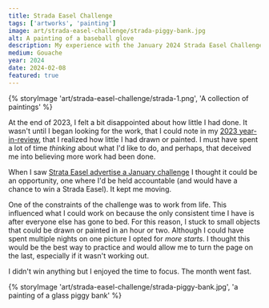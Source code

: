 ```yaml
---
title: Strada Easel Challenge
tags: ['artworks', 'painting']
image: art/strada-easel-challenge/strada-piggy-bank.jpg
alt: A painting of a baseball glove
description: My experience with the January 2024 Strada Easel Challenge. 
medium: Gouache
year: 2024
date: 2024-02-08
featured: true
---
```

{% storyImage 'art/strada-easel-challenge/strada-1.png', 'A collection of paintings' %}

At the end of 2023, I felt a bit disappointed about how little I had done. It wasn't until I began looking for the work, that I could note in my [2023 year-in-review](/notes/2023/2023-in-review/), that I realized how little I had drawn or painted. I must have spent a lot of time *thinking* about what I'd like to do, and perhaps, that deceived me into believing more work had been done.

When I saw [Strata Easel advertise a January challenge](https://www.stradaeasel.com/pages/january-2024-strada-31-day-challenge-information) I thought it could be an opportunity, one where I'd be held accountable (and would have a chance to win a Strada Easel). It kept me moving.  

One of the constraints of the challenge was to work from life. This influenced what I could work on because the only consistent time I have is after everyone else has gone to bed. For this reason, I stuck to small objects that could be drawn or painted in an hour or two. Although I could have spent multiple nights on one picture I opted for *more starts*. I thought this would be the best way to practice and would allow me to turn the page on the last, especially if it wasn't working out.

I didn't win anything but I enjoyed the time to focus. The month went fast.

{% storyImage 'art/strada-easel-challenge/strada-piggy-bank.jpg', 'a painting of a glass piggy bank' %}
